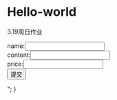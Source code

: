 # Hello-world
3.19周日作业
<?php
require_once '/connect.php';
$name=$_POST["name"];
$content=$_POST["content"];
$price=$_POST["price"];
echo $name;
$sql="INSERT INTO library(name,content,price) VALUES('$name','$content',$price)";
if(mysqli_query($con,$sql))
{
    echo "success!";
}
<html>
<body>
    <form action="add_handle.php" method="post">
    name:<input type="text" name="content"><br>
    content:<input type="text" name="content"><br>
    price:<input type="text" name="price"><br>
    <input type="submit" value="提交">
    </form>
 </body>
 </html>
<?php
require_once 'connect.php';
$name="zhangsan";
$sql="DELETE FROM library WHERE name='$name";
if(mysqli_query($con,$sql))
{
    echo "delete".$name."success!";
}
<?php
require_once 'connect.php';
$name="lisi";
$sql="UPDATE library SET content='content is modified' WHERE name='$name'";
if(mysqli_query($con,$sql))
{
    echo "modify success!";
}
<?php
require_once 'connect.php';
$sql="SELECT * FROM library";
$temp=mysql_query($con,$sql);
while ($row=mysqli_fetch_assoc($temp))
{
    $data[]=$row;
}
foreach($data as $everyData)
{
    echo $everyData['name'].":".$everyData['price'];
    echo "<br>";
}
<?php
	header("Content-type: text/html; charset=utf-8");
	define('HOST', '127.0.0.1');
	define('USERNAME', 'root');
	define('PASSWORD', '');
?>
<?php
	require_once('config.php');
	//锟斤拷锟斤拷
	if(!($con = mysqli_connect(HOST, USERNAME, PASSWORD,"test"))){
		echo mysqli_error();
	}
	//选锟斤拷
	if(!mysqli_select_db($con,'test')){
		echo mysqli_error();
	}
	//锟街凤拷锟斤拷
	if(!mysqli_query($con,'set names utf8')){
		echo mysqli_error();
	}
?>
